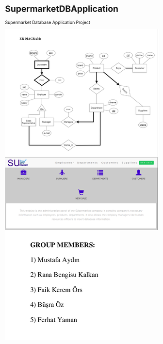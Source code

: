 # SupermarketDBApplication
Supermarket Database Application Project

<img src=https://github.com/fkerem/SupermarketDBApplication/blob/master/ER-Diagram.png>
<img src=https://github.com/fkerem/SupermarketDBApplication/blob/master/index.png>
<img src=https://github.com/fkerem/SupermarketDBApplication/blob/master/group-members.png>
